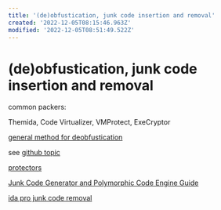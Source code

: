 ```yaml
---
title: '(de)obfustication, junk code insertion and removal'
created: '2022-12-05T08:15:46.963Z'
modified: '2022-12-05T08:51:49.522Z'
---
```


# (de)obfustication, junk code insertion and removal

common packers:

Themida, Code Virtualizer, VMProtect, ExeCryptor

[general method for deobfustication]()

see [github topic](https://github.com/topics/junkcode)

[protectors](https://github.com/rootm0s/Protectors)

[Junk Code Generator and Polymorphic Code Engine Guide](https://guidedhacking.com/threads/junk-code-generator-and-polymorphic-code-engine-guide.6720/)

[ida pro junk code removal](https://github.com/alex-ilgayev/ida-pro-junk-code-removal/blob/master/deobf_plugin.py)

